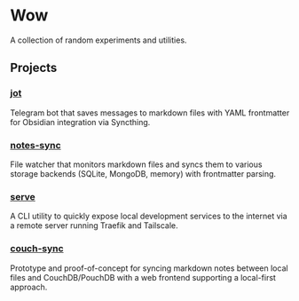 # Wow

A collection of random experiments and utilities.

## Projects

### [jot](./jot/)
Telegram bot that saves messages to markdown files with YAML frontmatter for Obsidian integration via Syncthing.

### [notes-sync](./notes-sync/)
File watcher that monitors markdown files and syncs them to various storage backends (SQLite, MongoDB, memory) with frontmatter parsing.

### [serve](./serve/)
A CLI utility to quickly expose local development services to the internet via a remote server running Traefik and Tailscale.

### [couch-sync](./couch-sync/)
Prototype and proof-of-concept for syncing markdown notes between local files and CouchDB/PouchDB with a web frontend supporting a local-first approach.
